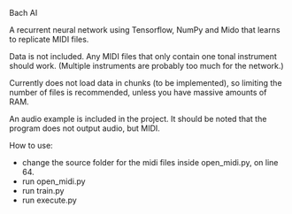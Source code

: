 Bach AI

A recurrent neural network using Tensorflow, NumPy and Mido that learns to replicate MIDI files.

Data is not included. Any MIDI files that only contain one tonal instrument should work. (Multiple instruments are probably too much for the network.)

Currently does not load data in chunks (to be implemented), so limiting the number of files is recommended, unless you have massive amounts of RAM.

An audio example is included in the project. It should be noted that the program does not output audio, but MIDI.

How to use:
- change the source folder for the midi files inside open_midi.py, on line 64.
- run open_midi.py
- run train.py
- run execute.py

